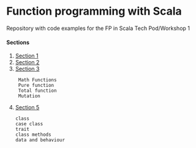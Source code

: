 # Function programming with Scala
Repository with code examples for the FP in Scala Tech Pod/Workshop 1

#### Sections
1. [Section 1](https://github.com/kevvo83/fpinscala-tech-wshop-1/tree/main/src/main/scala/techpod/section1)
2. [Section 2](https://github.com/kevvo83/fpinscala-tech-wshop-1/tree/main/src/main/scala/techpod/section2)
3. [Section 3](https://github.com/kevvo83/fpinscala-tech-wshop-1/tree/main/src/main/scala/techpod/section3)
     ```
      Math Functions
      Pure function
      Total function
      Mutation
      ```
3. [Section 5](https://github.com/kevvo83/fpinscala-tech-wshop-1/tree/main/src/main/scala/techpod/section5)
    ```
    class
    case class  
    trait
    class methods 
    data and behaviour
   ```

